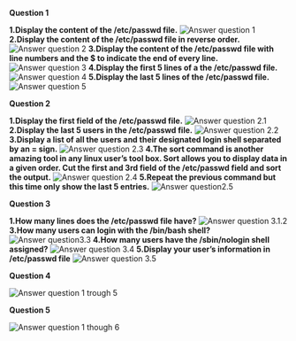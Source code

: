 **Question 1**

**1.Display the content of the /etc/passwd file.**
![Answer question 1](../Imgs/Lab5-Q1.png)
**2.Display the content of the /etc/passwd file in reverse order.**
![Answer question 2](../Imgs/Lab5-Q2.png)
**3.Display the content of the /etc/passwd file with line numbers and the $ to indicate the end of every line.**
![Answer question 3](../Imgs/Lab5-Q3.png)
**4.Display the first 5 lines of a the /etc/passwd file.**
![Answer question 4](../Imgs/Lab5-Q4.png)
**5.Display the last 5 lines of the /etc/passwd file.**
![Answer question 5](../Imgs/Lab5-Q5.png)

**Question 2**

**1.Display the first field of the /etc/passwd file.**
![Answer question 2.1](../Imgs/Lab5-Q2.1.png)
**2.Display the last 5 users in the /etc/passwd file.**
![Answer question 2.2](../Imgs/Lab5-Q2.2.png)
**3.Display a list of all the users and their designated login shell separated by an = sign.**
![Answer question 2.3](../Imgs/Lab5-Q2.3.png)
**4.The sort command is another amazing tool in any linux user’s tool box. Sort allows you to display data in a given order. Cut the first and 3rd field of the /etc/passwd field and sort the output.**
![Answer question 2.4](../Imgs/Lab5-Q2.4.png)
**5.Repeat the previous command but this time only show the last 5 entries.**
![Answer question2.5](../Imgs/Lab5-Q2.5.png)

**Question 3**

**1.How many lines does the /etc/passwd file have?**
![Answer question 3.1.2](../Imgs/Lab5-Q3.1.2.png)
**3.How many users can login with the /bin/bash shell?**
![Answer question3.3](../Imgs/Lab5-Q3.3.png)
**4.How many users have the /sbin/nologin shell assigned?**
![Answer question 3.4](../Imgs/Lab5-Q3.4.png)
**5.Display your user’s information in /etc/passwd file**
![Answer question 3.5](../Imgs/Lab5-Q3.5.png)

**Question 4** 

![Answer question 1 trough 5](../Imgs/Lab5-Q4.1.2.3.4.5%20N.png)

**Question 5**

![Answer question 1 though 6](../Imgs/Lab5-Q5-1through5.png)
